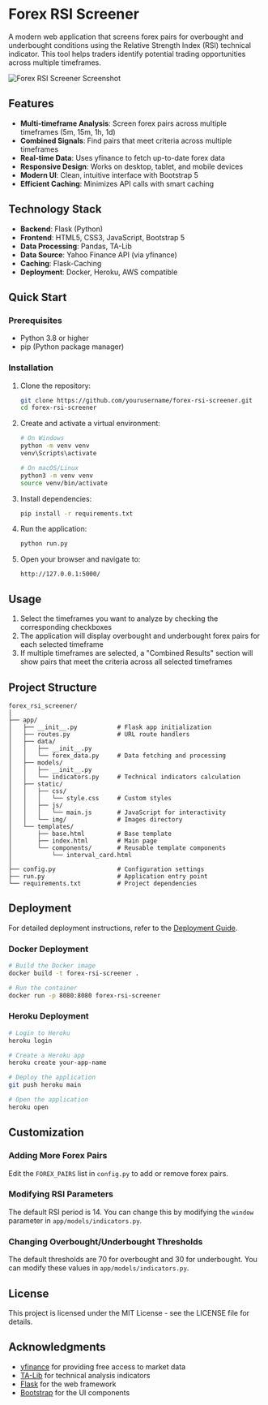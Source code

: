 # Forex RSI Screener

A modern web application that screens forex pairs for overbought and underbought conditions using the Relative Strength Index (RSI) technical indicator. This tool helps traders identify potential trading opportunities across multiple timeframes.

![Forex RSI Screener Screenshot](https://via.placeholder.com/800x450.png?text=Forex+RSI+Screener)

## Features

- **Multi-timeframe Analysis**: Screen forex pairs across multiple timeframes (5m, 15m, 1h, 1d)
- **Combined Signals**: Find pairs that meet criteria across multiple timeframes
- **Real-time Data**: Uses yfinance to fetch up-to-date forex data
- **Responsive Design**: Works on desktop, tablet, and mobile devices
- **Modern UI**: Clean, intuitive interface with Bootstrap 5
- **Efficient Caching**: Minimizes API calls with smart caching

## Technology Stack

- **Backend**: Flask (Python)
- **Frontend**: HTML5, CSS3, JavaScript, Bootstrap 5
- **Data Processing**: Pandas, TA-Lib
- **Data Source**: Yahoo Finance API (via yfinance)
- **Caching**: Flask-Caching
- **Deployment**: Docker, Heroku, AWS compatible

## Quick Start

### Prerequisites

- Python 3.8 or higher
- pip (Python package manager)

### Installation

1. Clone the repository:
   ```bash
   git clone https://github.com/yourusername/forex-rsi-screener.git
   cd forex-rsi-screener
   ```

2. Create and activate a virtual environment:
   ```bash
   # On Windows
   python -m venv venv
   venv\Scripts\activate

   # On macOS/Linux
   python3 -m venv venv
   source venv/bin/activate
   ```

3. Install dependencies:
   ```bash
   pip install -r requirements.txt
   ```

4. Run the application:
   ```bash
   python run.py
   ```

5. Open your browser and navigate to:
   ```
   http://127.0.0.1:5000/
   ```

## Usage

1. Select the timeframes you want to analyze by checking the corresponding checkboxes
2. The application will display overbought and underbought forex pairs for each selected timeframe
3. If multiple timeframes are selected, a "Combined Results" section will show pairs that meet the criteria across all selected timeframes

## Project Structure

```
forex_rsi_screener/
│
├── app/
│   ├── __init__.py           # Flask app initialization
│   ├── routes.py             # URL route handlers
│   ├── data/
│   │   ├── __init__.py
│   │   └── forex_data.py     # Data fetching and processing
│   ├── models/
│   │   ├── __init__.py
│   │   └── indicators.py     # Technical indicators calculation
│   ├── static/
│   │   ├── css/
│   │   │   └── style.css     # Custom styles
│   │   ├── js/
│   │   │   └── main.js       # JavaScript for interactivity
│   │   └── img/              # Images directory
│   └── templates/
│       ├── base.html         # Base template
│       ├── index.html        # Main page
│       └── components/       # Reusable template components
│           └── interval_card.html
│
├── config.py                 # Configuration settings
├── run.py                    # Application entry point
└── requirements.txt          # Project dependencies
```

## Deployment

For detailed deployment instructions, refer to the [Deployment Guide](DEPLOYMENT.md).

### Docker Deployment

```bash
# Build the Docker image
docker build -t forex-rsi-screener .

# Run the container
docker run -p 8080:8080 forex-rsi-screener
```

### Heroku Deployment

```bash
# Login to Heroku
heroku login

# Create a Heroku app
heroku create your-app-name

# Deploy the application
git push heroku main

# Open the application
heroku open
```

## Customization

### Adding More Forex Pairs

Edit the `FOREX_PAIRS` list in `config.py` to add or remove forex pairs.

### Modifying RSI Parameters

The default RSI period is 14. You can change this by modifying the `window` parameter in `app/models/indicators.py`.

### Changing Overbought/Underbought Thresholds

The default thresholds are 70 for overbought and 30 for underbought. You can modify these values in `app/models/indicators.py`.

## License

This project is licensed under the MIT License - see the LICENSE file for details.

## Acknowledgments

- [yfinance](https://github.com/ranaroussi/yfinance) for providing free access to market data
- [TA-Lib](https://github.com/mrjbq7/ta-lib) for technical analysis indicators
- [Flask](https://flask.palletsprojects.com/) for the web framework
- [Bootstrap](https://getbootstrap.com/) for the UI components